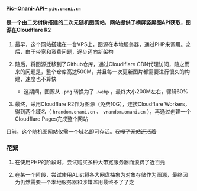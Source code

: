 #### [Pic~Onani~API~](https://pic.onani.cn/) `pic.onani.cn`

#### 是一个由二叉树树搭建的二次元随机图网站，网站提供了横屏竖屏图API获取，图源在Cloudflare R2

1. 最早，这个网站搭建在一台VPS上，图源在本地服务器，通过PHP来调用。之后，由于带宽和资费问题，逐步迈向新架构

2. 随后，将图源迁移到了Github仓库，通过Cloudlflare CDN代理访问，随之而来的问题是，整个仓库高达500M，并且每一次更新图片都需要进行很久的构建，速度也不算快
   
   - 这期间，图源从 `.png` 转换为了 `.webp` ，最终大小200M左右，骤降60%

3. 最终，采用Cloudflare R2作为图源（免费10G），连接Cloudflare Workers，得到两个域名（ `hrandom.onani.cn` 、 `vrandom.onani.cn` ），再通过创建一个Cloudflare Pages完成整个网站

目前，这个随机图网站仅需一个域名即可存活。~~我嘎了网站还活着~~

### 花絮

1. 在使用PHP的阶段时，尝试购买多种大带宽服务器而浪费了近百元

2. 在某一个阶段，尝试使用AList将各大网盘抽象为对象存储作为图源，最终因为仍然需要一个本地服务器和涉嫌滥用最终不了了之
